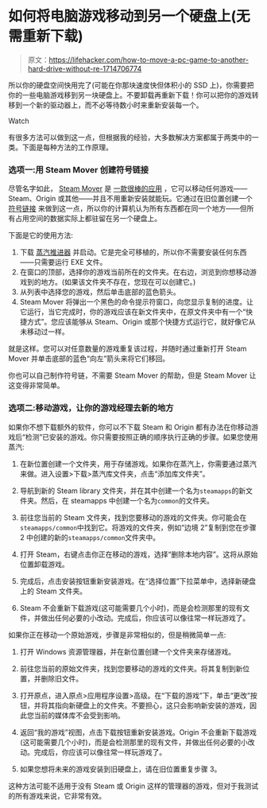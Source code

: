# 如何将电脑游戏移动到另一个硬盘上(无需重新下载)

> 原文：<https://lifehacker.com/how-to-move-a-pc-game-to-another-hard-drive-without-re-1714706774>

所以你的硬盘空间快用完了(可能在你那块速度快但体积小的 SSD 上)，你需要把你的一些电脑游戏移到另一块硬盘上。不要卸载再重新下载！你可以把你的游戏转移到一个新的驱动器上，而不必等待数小时来重新安装每一个。

Watch

有很多方法可以做到这一点，但根据我的经验，大多数解决方案都属于两类中的一类。下面是每种方法的工作原理。

### 选项一:用 Steam Mover 创建符号链接

尽管名字如此， [Steam Mover](http://www.traynier.com/software/steammover) 是 [一款很棒的应用](http://lifehacker.com/steam-mover-relocates-applications-to-free-up-space-on-5626931) ，它可以移动任何游戏——Steam、Origin 或其他——并且不用重新安装就能玩。它通过在旧位置创建一个 [符号链接](http://lifehacker.com/how-to-use-symlinks-in-windows-5496652#_ga=1.44292192.515970378.1434646157) 来做到这一点，所以你的计算机认为所有东西都在同一个地方——但所有占用空间的数据实际上都驻留在另一个硬盘上。

下面是它的使用方法:

1.  下载 [蒸汽推进器](http://www.traynier.com/software/steammover) 并启动。它是完全可移植的，所以你不需要安装任何东西——只需要运行 EXE 文件。
2.  在窗口的顶部，选择你的游戏当前所在的文件夹。在右边，浏览到你想移动游戏到的地方。(如果该文件夹不存在，您现在可以创建它。)
3.  从列表中选择您的游戏，然后单击底部的蓝色箭头。
4.  Steam Mover 将弹出一个黑色的命令提示符窗口，向您显示复制的进度。让它运行，当它完成时，你的游戏应该在新文件夹中，在原文件夹中有一个“快捷方式”。您应该能够从 Steam、Origin 或那个快捷方式运行它，就好像它从未移动过一样。

就是这样。您可以对任意数量的游戏重复该过程，并随时通过重新打开 Steam Mover 并单击底部的蓝色“向左”箭头来将它们移回。

你也可以自己制作符号链，不需要 Steam Mover 的帮助，但是 Steam Mover 让这变得非常简单。

### 选项二:移动游戏，让你的游戏经理去新的地方

如果你不想下载额外的软件，你可以不下载 Steam 和 Origin 都有办法在你移动游戏后“检测”已安装的游戏。你只需要按照正确的顺序执行正确的步骤。如果您使用蒸汽:

1.  在新位置创建一个文件夹，用于存储游戏。如果你在蒸汽上，你需要通过蒸汽来做。进入设置>下载>蒸汽库文件夹，点击“添加库文件夹”。
2.  导航到新的 Steam library 文件夹，并在其中创建一个名为`steamapps`的新文件夹。然后，在 steamapps 中创建一个名为`common`的文件夹。
3.  前往您当前的 Steam 文件夹，找到您要移动的游戏的文件夹。你可能会在`steamapps/common`中找到它。将游戏的文件夹，例如“边境 2”复制到您在步骤 2 中创建的新的`steamapps/common`文件夹中。

4.  打开 Steam，右键点击你正在移动的游戏，选择“删除本地内容”。这将从原始位置卸载游戏。
5.  完成后，点击安装按钮重新安装游戏。在“选择位置”下拉菜单中，选择新硬盘上的 Steam 文件夹。
6.  Steam 不会重新下载游戏(这可能需要几个小时)，而是会检测那里的现有文件，并做出任何必要的小改动。完成后，你应该可以像往常一样玩游戏了。

如果你正在移动一个原始游戏，步骤是非常相似的，但是稍微简单一点:

1.  打开 Windows 资源管理器，并在新位置创建一个文件夹来存储游戏。
2.  前往您当前的原始文件夹，找到您要移动的游戏的文件夹。将其复制到新位置，并删除旧文件。

3.  打开原点，进入原点>应用程序设置>高级。在“下载的游戏”下，单击“更改”按钮，并将其指向新硬盘上的文件夹。不要担心，这只会影响新安装的游戏，因此您当前的媒体库不会受到影响。
4.  返回“我的游戏”视图，点击下载按钮重新安装游戏。Origin 不会重新下载游戏(这可能需要几个小时)，而是会检测那里的现有文件，并做出任何必要的小改动。完成后，你应该可以像往常一样玩游戏了。
5.  如果您想将未来的游戏安装到旧硬盘上，请在旧位置重复步骤 3。

这种方法可能不适用于没有 Steam 或 Origin 这样的管理器的游戏，但对于我测试的所有游戏来说，它非常有效。